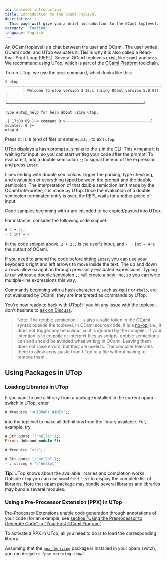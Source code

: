 ```yaml
---
id: toplevel-introduction
title: Introduction to the OCaml Toplevel
description: |
  This page will give you a brief introduction to the OCaml toplevel.
category: "Tooling"
language: English
---
```


An OCaml toplevel is a chat between the user and OCaml. The user writes OCaml code, and UTop evaluates it. This is why it is also called a Read-Eval-Print-Loop (REPL). Several OCaml toplevels exist, like `ocaml` and `utop`. We recommend using UTop, which is part of the [OCaml Platform](/docs/platform) toolchain.

To run UTop, we use the `utop` command, which looks like this:

```shell
$ utop
────────┬─────────────────────────────────────────────────────────────┬─────────
        │ Welcome to utop version 2.12.1 (using OCaml version 5.0.0)! │
        └─────────────────────────────────────────────────────────────┘

Type #utop_help for help about using utop.

─( 17:00:09 )─< command 0 >──────────────────────────────────────{ counter: 0 }─
utop #
```

Press `Ctrl-D` (end of file) or enter `#quit;;` to exit `utop`.

UTop displays a hash prompt `#`, similar to the `$` in the CLI. This `#` means it is waiting for input, so you can start writing your code after the prompt. To evaluate it, add a double semicolon `;;` to signal the end of the expression and press `Enter`.

Lines ending with double semicolons trigger the parsing, type checking, and evaluation of everything typed between the prompt and the double semicolon. The interpretation of that double semicolon isn't made by the OCaml interpreter; it is made by UTop. Once the evaluation of a double semicolon terminated entry is over, the REPL waits for another piece of input.

Code samples beginning with `#` are intended to be copied/pasted into UTop.

For instance, consider the following code snippet:

```ocaml
# 2 + 2;;
- : int = 4
```

In the code snippet above, `2 + 2;;` is the user's input, and `- : int = 4` is the output of OCaml.

If you need to amend the code before hitting `Enter`, you can use your keyboard's right and left arrows to move inside the text. The up and down arrows allow navigation through previously evaluated expressions. Typing `Enter` without a double semicolon `;;` will create a new line, so you can write multiple-line expressions this way.

Commands beginning with a hash character `#`, such as `#quit` or `#help`, are not evaluated by OCaml; they are interpreted as commands by UTop.

You're now ready to hack with UTop! If you hit any issue with the toplevel, don't hesitate to [ask on Discuss](https://discuss.ocaml.org/).

> Note: The double semicolon `;;` is also a valid token in the OCaml syntax outside the toplevel. In OCaml source code, it is a [no-op](https://en.wikipedia.org/wiki/NOP_(code)), i.e., it does not trigger any behaviour, so it is ignored by the compiler. If your intention is to compile or interpret files as scripts, double semicolons can and should be avoided when writing in OCaml. Leaving them does not raise errors, but they are useless. The compiler tolerates them to allow copy-paste from UTop to a file without having to remove them.

## Using Packages in UTop

### Loading Libraries In UTop

If you want to use a library from a package installed in the current opam switch in UTop, enter

```ocaml
# #require "<LIBRARY_NAME>";;
```

into the toplevel to make all definitions from the library available. For, example, try

```ocaml
# Str.quote {|"hello"|};;
Error: Unbound module Str

# #require "str";;

# Str.quote {|"hello"|};;
- : string = "\"hello\""
```

**Tip**: UTop knows about the available libraries and completion works. Outside `utop` you can use `ocamlfind list` to display the complete list of libraries. Note that opam package may bundle several libraries and libraries may bundle several modules.

### Using a Pre-Processor Extension (PPX) in UTop

Pre-Processor Extensions enable code generation through annotations of your code
(for an example, see [section "Using the Preprocessor to Generate Code" in "Your First OCaml Program"](/docs/your-first-program#using-the-preprocessor-to-generate-code).

To activate a PPX in UTop, all you need to do is to load the corresponding library.

Assuming that the [`ppx_deriving`](https://ocaml.org/p/ppx_deriving/latest) package is installed in your opam switch, you run `#require "ppx_deriving.show"`.
